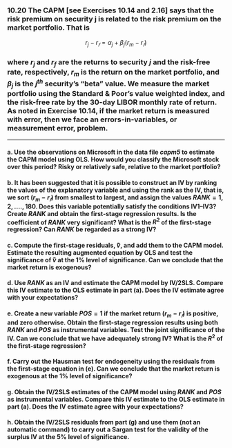 ### 10.20 The CAPM [see Exercises 10.14 and 2.16] says that the risk premium on security j is related to the risk premium on the market portfolio. That is
$$
r_j − r_𝑓 = \alpha_j + \beta_j(r_m − r_𝑓)
$$
### where $r_j$ and $r_f$ are the returns to security $j$ and the risk-free rate, respectively, $r_m$ is the return on the market portfolio, and $\beta_j$ is the $j^{th}$ security’s “beta” value. We measure the market portfolio using the Standard & Poor’s value weighted index, and the risk-free rate by the 30-day LIBOR monthly rate of return. As noted in Exercise 10.14, if the market return is measured with error, then we face an errors-in-variables, or measurement error, problem.
---

#### a. Use the observations on Microsoft in the data file *capm5* to estimate the CAPM model using OLS. How would you classify the Microsoft stock over this period? Risky or relatively safe, relative to the market portfolio?

#### b. It has been suggested that it is possible to construct an IV by ranking the values of the explanatory variable and using the rank as the IV, that is, we sort $(r_m − r_𝑓)$ from smallest to largest, and assign the values $RANK = 1, 2, . . . . , 180$. Does this variable potentially satisfy the conditions IV1–IV3? Create $RANK$ and obtain the first-stage regression results. Is the coefficient of $RANK$ very significant? What is the $R^2$ of the first-stage regression? Can $RANK$ be regarded as a strong IV?

#### c. Compute the first-stage residuals, ̂$\hat{v}$, and add them to the CAPM model. Estimate the resulting augmented equation by OLS and test the significance of ̂$\hat{v}$ at the 1% level of significance. Can we conclude that the market return is exogenous?

#### d. Use $RANK$ as an IV and estimate the CAPM model by IV/2SLS. Compare this IV estimate to the OLS estimate in part (a). Does the IV estimate agree with your expectations?

#### e. Create a new variable $POS = 1$ if the market return $(r_m − r_𝑓)$ is positive, and zero otherwise. Obtain the first-stage regression results using both $RANK$ and $POS$ as instrumental variables. Test the joint significance of the IV. Can we conclude that we have adequately strong IV? What is the $R^2$ of the first-stage regression?

#### f. Carry out the Hausman test for endogeneity using the residuals from the first-stage equation in (e). Can we conclude that the market return is exogenous at the 1% level of significance?

#### g. Obtain the IV/2SLS estimates of the CAPM model using $RANK$ and $POS$ as instrumental variables. Compare this IV estimate to the OLS estimate in part (a). Does the IV estimate agree with your expectations?

#### h. Obtain the IV/2SLS residuals from part (g) and use them (not an automatic command) to carry out a Sargan test for the validity of the surplus IV at the 5% level of significance.
